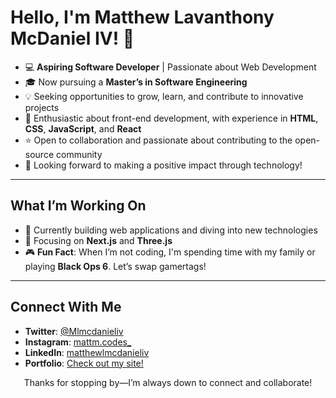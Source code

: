 # Hello, I'm Matthew Lavanthony McDaniel IV! 👋

- 💻 **Aspiring Software Developer** | Passionate about Web Development  
- 🎓 Now pursuing a **Master’s in Software Engineering**  
- 💡 Seeking opportunities to grow, learn, and contribute to innovative projects  
- 🚀 Enthusiastic about front-end development, with experience in **HTML**, **CSS**, **JavaScript**, and **React**  
- ⭐ Open to collaboration and passionate about contributing to the open-source community  
- 🌟 Looking forward to making a positive impact through technology!

---

## What I’m Working On
- 🔭 Currently building web applications and diving into new technologies  
- 🌱 Focusing on **Next.js** and **Three.js**  
- 🎮 **Fun Fact**: When I’m not coding, I'm spending time with my family or playing **Black Ops 6**. Let’s swap gamertags!

---

## Connect With Me
- **Twitter**: [@Mlmcdanieliv](https://twitter.com/Mlmcdanieliv)  
- **Instagram**: [mattm.codes_](https://www.instagram.com/mattm.codes_/)  
- **LinkedIn**: [matthewlmcdanieliv](https://www.linkedin.com/in/matthewlmcdanieliv/)  
- **Portfolio**: [Check out my site!](https://main.dn7moupbjah23.amplifyapp.com/)

<p align="center">
Thanks for stopping by—I’m always down to connect and collaborate!
</p>


